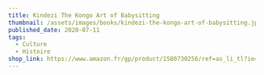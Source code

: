 ```yaml
---
title: Kindezi The Kongo Art of Babysitting
thumbnail: /assets/images/books/kindezi-the-kongo-art-of-babysitting.jpg
published_date: 2020-07-11
tags:
  - Culture
  - Histoire
shop_link: https://www.amazon.fr/gp/product/1580730256/ref=as_li_tl?ie=UTF8&camp=1642&creative=6746&creativeASIN=1580730256&linkCode=as2&tag=aliapourvous-21&linkId=14e6058b1615ef3ed2558ed9dc5e20cc
---
```

